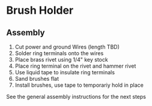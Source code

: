 # Brush Holder
## Assembly
1) Cut power and ground Wires (length TBD)
2) Solder ring terminals onto the wires
3) Place brass rivet using 1/4" key stock
4) Place ring terminal on the rivet and hammer rivet
5) Use liquid tape to insulate ring terminals
6) Sand brushes flat
7) Install brushes, use tape to temporariy hold in place

See the general assembly instructions for the next steps 
